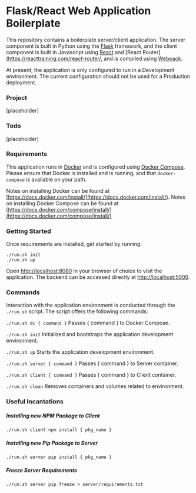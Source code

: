 # Flask/React Web Application Boilerplate

This repository contains a boilerplate server/client application. The server component is built in Python using the [Flask](http://flask.pocoo.org/) framework, and the client component is built in Javascript using [React](https://reactjs.org/) and [React Router](https://reacttraining.com/react-router/, and is compiled using [Webpack](https://webpack.js.org/).

At present, the application is only configured to run in a Development environment. The current configuration should not be used for a Production deployment.

### Project

[placeholder]

### Todo

[placeholder]

### Requirements
This application runs in [Docker](https://www.docker.com/) and is configured using [Docker Compose](https://docs.docker.com/compose/). Please ensure that Docker is installed and is running, and that `docker-compose` is available on your path.

Notes on installing Docker can be found at [https://docs.docker.com/install/](https://docs.docker.com/install/). Notes on installing Docker Compose can be found at [https://docs.docker.com/compose/install/](https://docs.docker.com/compose/install/)

### Getting Started

Once requirements are installed, get started by running:
```
./run.sh init
./run.sh up
```

Open [http://localhost:8080](http://localhost:8080) in your browser of choice to visit the application. The backend can be accessed directly at [http://localhost:5000](http://localhost:5000).

### Commands

Interaction with the application environment is conducted through the `./run.sh` script. The script offers the following commands:

`./run.sh dc { command }`
Passes { command } to Docker Compose.

`./run.sh init`
Initialized and bootstraps the application development environment.

`./run.sh up`
Starts the application development environment.

`./run.sh server { command }`
Passes { command } to Server container.

`./run.sh client { command }`
Passes { command } to Client container.

`./run.sh clean`
Removes containers and volumes related to environment.


### Useful Incantations

##### Installing new NPM Package to Client
`./run.sh client npm install { pkg_name }`

##### Installing new Pip Package to Server
`./run.sh server pip install { pkg_name }`

##### Freeze Server Requirements
`./run.sh server pip freeze > server/requirements.txt`
